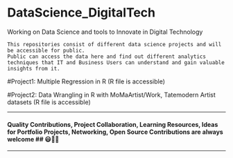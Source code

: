# DataScience_DigitalTech
Working on Data Science and tools to Innovate in Digital Technology 
```
This repositories consist of different data science projects and will be accessible for public. 
Public can access the data here and find out different analytics techniques that IT and Business Users can understand and gain valuable insights from it.
```

#Project1: Multiple Regression in R (R file is accessible)

#Project2: Data Wrangling in R with MoMaArtist/Work, Tatemodern Artist datasets (R file is accessible)

---------------------------------------------------------------------------------------------------------------------------------------------------------------------------
#### Quality Contributions, Project Collaboration, Learning Resources, Ideas for Portfolio Projects, Networking, Open Source Contributions are always welcome ## 😃🤗🎫
---------------------------------------------------------------------------------------------------------------------------------------------------------------------------
